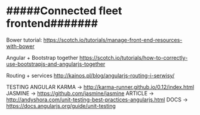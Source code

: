 # #####Connected fleet frontend####### #

Bower tutorial:
https://scotch.io/tutorials/manage-front-end-resources-with-bower

Angular + Bootstrap together
https://scotch.io/tutorials/how-to-correctly-use-bootstrapjs-and-angularjs-together

Routing + services
http://kainos.pl/blog/angularjs-routing-i-serwisy/


TESTING ANGULAR
KARMA -> http://karma-runner.github.io/0.12/index.html
JASMINE -> https://github.com/jasmine/jasmine
ARTICLE -> http://andyshora.com/unit-testing-best-practices-angularjs.html
DOCS -> https://docs.angularjs.org/guide/unit-testing
